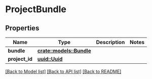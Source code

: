 # ProjectBundle

## Properties

Name | Type | Description | Notes
------------ | ------------- | ------------- | -------------
**bundle** | [**crate::models::Bundle**](Bundle.md) |  | 
**project_id** | [**uuid::Uuid**](uuid::Uuid.md) |  | 

[[Back to Model list]](../README.md#documentation-for-models) [[Back to API list]](../README.md#documentation-for-api-endpoints) [[Back to README]](../README.md)


